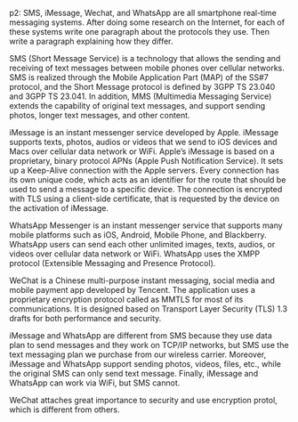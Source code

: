 p2: SMS, iMessage, Wechat, and WhatsApp are all smartphone real-time messaging systems. After doing some research on the Internet, for each of these systems write one paragraph about the protocols they use. Then write a paragraph explaining how they differ.

SMS  (Short  Message Service) is a technology that allows the sending and  receiving of text  messages  between  mobile  phones  over  cellular  networks.  SMS is  realized  through  the  Mobile  Application  Part  (MAP)  of  the  SS#7  protocol,  and  the Short Message protocol is defined by 3GPP TS 23.040 and 3GPP TS 23.041. In addition, MMS (Multimedia Messaging Service) extends the capability of original text messages, and support sending photos, longer text messages, and other content.  

iMessage is  an instant messenger service developed by Apple. iMessage supports texts, photos, audios or videos that we send to iOS devices and Macs over cellular data network or WiFi. Apple’s iMessage is based on a proprietary, binary protocol APNs (Apple Push Notification Service). It sets up a Keep-Alive connection with the Apple servers. Every connection has its own unique code, which acts as an identifier for the route that should be used to send a message to a specific device. The connection is encrypted with TLS using a client-side certificate, that is requested by the device on the activation of iMessage.

WhatsApp  Messenger  is  an  instant  messenger  service  that  supports  many  mobile platforms  such  as  iOS,  Android,  Mobile  Phone,  and  Blackberry.  WhatsApp  users  can send each other unlimited images, texts, audios, or videos over cellular data network or WiFi. WhatsApp uses the XMPP protocol (Extensible Messaging and Presence Protocol). 

WeChat is a Chinese multi-purpose instant messaging, social media and mobile payment app developed by Tencent. The application uses a proprietary encryption protocol called as MMTLS for most of its communications. It is designed based on Transport Layer Security (TLS) 1.3 drafts for both performance and security.



iMessage  and  WhatsApp  are  different  from  SMS  because  they  use  data  plan  to  send messages and they work on TCP/IP networks, but SMS use the text messaging plan we purchase from our wireless carrier. Moreover, iMessage and WhatsApp support sending photos,  videos,  files,  etc.,  while the  original SMS  can  only send  text  message.  Finally, iMessage and WhatsApp can work via WiFi, but SMS cannot.

WeChat attaches great importance to security and use encryption protol, which is different from others.




